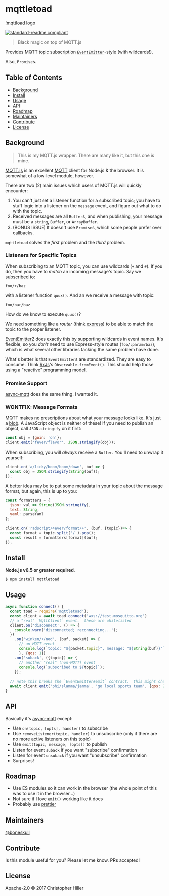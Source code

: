 # mqttletoad

[!mqttload logo](https://cldup.com/n0IMRXCXZz.png)

[![standard-readme compliant](https://img.shields.io/badge/standard--readme-OK-green.svg?style=flat-square)](https://github.com/RichardLitt/standard-readme)

> Black magic on top of MQTT.js

Provides MQTT topic subscription [`EventEmitter`](https://nodejs.org/api/events.html#events_class_eventemitter)-style (with wildcards!).

Also, `Promise`s.

## Table of Contents

- [Background](#background)
- [Install](#install)
- [Usage](#usage)
- [API](#api)
- [Roadmap](#roadmap)
- [Maintainers](#maintainers)
- [Contribute](#contribute)
- [License](#license)

## Background

> This is my MQTT.js wrapper.  There are many like it, but this one is mine.

[MQTT.js](https://npm.im/mqtt) is an excellent [MQTT](https://en.wikipedia.org/wiki/MQTT) client for Node.js & the browser.  It is somewhat of a low-level module, however.

There are two (2) main issues which users of MQTT.js will quickly encounter:

1.  You can't just set a listener function for a subscribed topic; you have to stuff logic into a listener on the `message` event, and figure out what to do with the topic.
2.  Received messages are all `Buffer`s, and when publishing, your message must be a `string`, `Buffer`, or `ArrayBuffer`.
3. (BONUS ISSUE) It doesn't use `Promise`s, which some people prefer over callbacks.

`mqttletoad` solves the *first* problem and the *third* problem.

### Listeners for Specific Topics

When subscribing to an MQTT topic, you can use wildcards (`+` and `#`).  If you do, then you have to *match* an incoming message's topic.  Say we subscribed to:

```
foo/+/baz
```

with a listener function `quux()`.  And an we receive a message with topic:

```
foo/bar/baz
```

How do we know to execute `quux()`?

We need something like a *router* (think [express](https://www.npmjs.com/package/express)) to be able to match the topic to the proper listener.

[EventEmitter2](https://npm.im/eventemitter2) does exactly this by supporting wildcards in event names.  It's flexible, so you *don't* need to use Express-style routes (`foo/:param/baz`), which is what several other libraries tacking the same problem have done.

What's better is that `EventEmitter`s are standardized.  They are easy to consume.  Think [RxJs](https://npm.im/rxjs)'s `Observable.fromEvent()`.  This should help those using a "reactive" programming model.

### Promise Support

[async-mqtt](https://npm.im/async-mqtt) does the same thing.  I wanted it.

### WONTFIX: Message Formats

MQTT makes no prescriptions about what your message looks like.  It's just a [blob](https://en.wikipedia.org/wiki/Binary_large_object).  A JavaScript object is neither of these!  If you need to publish an object, call `JSON.stringify` on it first:

```js
const obj = {goin: 'on'};
client.emit('fever/flavor', JSON.stringify(obj));
```

When subscribing, you will *always* receive a `Buffer`.  You'll need to unwrap it yourself:

```js
client.on('a/licky/boom/boom/down', buf => {
  const obj = JSON.stringify(String(buf));
});
``` 

A better idea may be to put some metadata in your topic about the message format, but again, this is up to you:

```js
const formatters = {
  json: val => String(JSON.stringify),
  text: String,
  yaml: parseYaml
};

client.on('radscript/4ever/format/+', (buf, {topic})=> {
  const format = topic.split('/').pop();
  const result = formatters[format](buf);
});
```

## Install

**Node.js v6.5 or greater required**.

```bash
$ npm install mqttletoad
```

## Usage

```js
async function connect() {
  const toad = require('mqttletoad');
  const client = await toad.connect('wxs://test.mosquitto.org')
  // a "real" `MqttClient` event.  these are whitelisted
  client.on('disconnect', () => {
    console.warn('disconnected; reconnecting...');
  })
    .on('winken/+/nod', (buf, packet) => {
      // an MQTT event
      console.log(`topic: "${packet.topic}", message: "${String(buf)}"`);
      }, {qos: 1})
    .on('suback', ({topic}) => {
      // another "real" (non-MQTT) event
      console.log(`subscribed to ${topic}`);
    });
  
  // note this breaks the `EventEmitter#emit` contract.  this might change!
  await client.emit('phi/slamma/jamma', 'go local sports team', {qos: 2});
}
```

## API

Basically it's [async-mqtt](https://npm.im/async-mqtt) except:

- Use `on(topic, [opts], handler)` to subscribe
- Use `removeListener(topic, handler)` to unsubscribe (only if there are no more active listeners on this topic)
- Use `emit(topic, message, [opts])` to publish
- Listen for event `suback` if you want "subscribe" confirmation 
- Listen for event `unsuback` if you want "unsubscribe" confirmation
- Surprises!

## Roadmap

- Use ES modules so it can work in the browser (the whole point of this was to use it in the browser...)
- Not sure if I love `emit()` working like it does
- Probably use [prettier](https://npm.im/prettier) 
 
## Maintainers

[@boneskull](https://github.com/boneskull)

## Contribute

Is this module useful for you?  Please let me know.  PRs accepted!

## License

Apache-2.0 © 2017 Christopher Hiller
